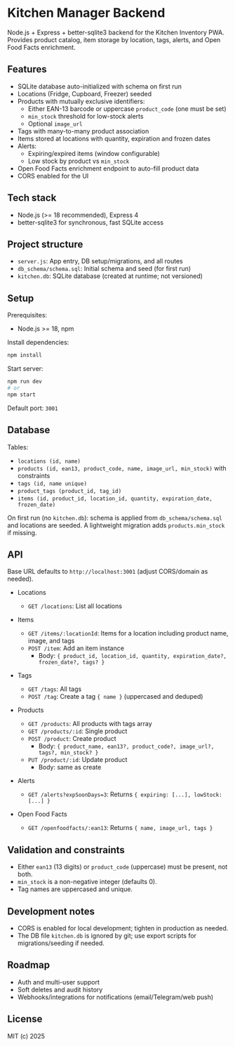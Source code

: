 # Kitchen Manager Backend

Node.js + Express + better-sqlite3 backend for the Kitchen Inventory PWA. Provides product catalog, item storage by location, tags, alerts, and Open Food Facts enrichment.

## Features

- SQLite database auto-initialized with schema on first run
- Locations (Fridge, Cupboard, Freezer) seeded
- Products with mutually exclusive identifiers:
  - Either EAN-13 barcode or uppercase `product_code` (one must be set)
  - `min_stock` threshold for low-stock alerts
  - Optional `image_url`
- Tags with many-to-many product association
- Items stored at locations with quantity, expiration and frozen dates
- Alerts:
  - Expiring/expired items (window configurable)
  - Low stock by product vs `min_stock`
- Open Food Facts enrichment endpoint to auto-fill product data
- CORS enabled for the UI

## Tech stack

- Node.js (>= 18 recommended), Express 4
- better-sqlite3 for synchronous, fast SQLite access

## Project structure

- `server.js`: App entry, DB setup/migrations, and all routes
- `db_schema/schema.sql`: Initial schema and seed (for first run)
- `kitchen.db`: SQLite database (created at runtime; not versioned)

## Setup

Prerequisites:
- Node.js >= 18, npm

Install dependencies:
```bash
npm install
```

Start server:
```bash
npm run dev
# or
npm start
```

Default port: `3001`

## Database

Tables:
- `locations (id, name)`
- `products (id, ean13, product_code, name, image_url, min_stock)` with constraints
- `tags (id, name unique)`
- `product_tags (product_id, tag_id)`
- `items (id, product_id, location_id, quantity, expiration_date, frozen_date)`

On first run (no `kitchen.db`): schema is applied from `db_schema/schema.sql` and locations are seeded.
A lightweight migration adds `products.min_stock` if missing.

## API

Base URL defaults to `http://localhost:3001` (adjust CORS/domain as needed).

- Locations
  - `GET /locations`: List all locations

- Items
  - `GET /items/:locationId`: Items for a location including product name, image, and tags
  - `POST /item`: Add an item instance
    - Body: `{ product_id, location_id, quantity, expiration_date?, frozen_date?, tags? }`

- Tags
  - `GET /tags`: All tags
  - `POST /tag`: Create a tag `{ name }` (uppercased and deduped)

- Products
  - `GET /products`: All products with tags array
  - `GET /products/:id`: Single product
  - `POST /product`: Create product
    - Body: `{ product_name, ean13?, product_code?, image_url?, tags?, min_stock? }`
  - `PUT /product/:id`: Update product
    - Body: same as create

- Alerts
  - `GET /alerts?expSoonDays=3`: Returns `{ expiring: [...], lowStock: [...] }`

- Open Food Facts
  - `GET /openfoodfacts/:ean13`: Returns `{ name, image_url, tags }`

## Validation and constraints

- Either `ean13` (13 digits) or `product_code` (uppercase) must be present, not both.
- `min_stock` is a non-negative integer (defaults 0).
- Tag names are uppercased and unique.

## Development notes

- CORS is enabled for local development; tighten in production as needed.
- The DB file `kitchen.db` is ignored by git; use export scripts for migrations/seeding if needed.

## Roadmap

- Auth and multi-user support
- Soft deletes and audit history
- Webhooks/integrations for notifications (email/Telegram/web push)

## License

MIT (c) 2025